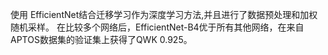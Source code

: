 使用 EfficientNet结合迁移学习作为深度学习方法,并且进行了数据预处理和加权随机采样。
在比较多个网络后，EfficientNet-B4优于所有其他网络，在来自APTOS数据集的验证集上获得了QWK 0.925。
